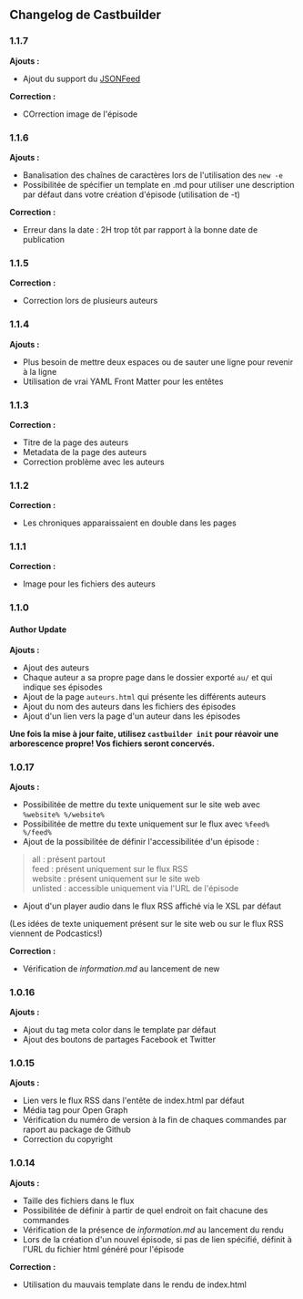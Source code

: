 ## Changelog de Castbuilder
### 1.1.7
**Ajouts :**
- Ajout du support du [JSONFeed](https://jsonfeed.org/)

**Correction :**
- COrrection image de l'épisode

### 1.1.6
**Ajouts :**
- Banalisation des chaînes de caractères lors de l'utilisation des `new -e`
- Possibilitée de spécifier un template en .md pour utiliser une description par défaut dans votre création d'épisode (utilisation de -t)

**Correction :**
- Erreur dans la date : 2H trop tôt par rapport à la bonne date de publication

### 1.1.5
**Correction :**
- Correction lors de plusieurs auteurs

### 1.1.4
**Ajouts :**
- Plus besoin de mettre deux espaces ou de sauter une ligne pour revenir à la ligne
- Utilisation de vrai YAML Front Matter pour les entêtes

### 1.1.3
**Correction :**
- Titre de la page des auteurs
- Metadata de la page des auteurs
- Correction problème avec les auteurs

### 1.1.2
**Correction :**
- Les chroniques apparaissaient en double dans les pages

### 1.1.1
**Correction :**
- Image pour les fichiers des auteurs

### 1.1.0
#### Author Update
**Ajouts :**
- Ajout des auteurs
- Chaque auteur a sa propre page dans le dossier exporté `au/` et qui indique ses épisodes
- Ajout de la page `auteurs.html` qui présente les différents auteurs
- Ajout du nom des auteurs dans les fichiers des épisodes
- Ajout d'un lien vers la page d'un auteur dans les épisodes

**Une fois la mise à jour faite, utilisez `castbuilder init` pour réavoir une arborescence propre! Vos fichiers seront concervés.**

### 1.0.17
**Ajouts :**
- Possibilitée de mettre du texte uniquement sur le site web avec `%website% %/website%`
- Possibilitée de mettre du texte uniquement sur le flux avec `%feed% %/feed%`
- Ajout de la possibilitée de définir l'accessibilitée d'un épisode :
> all : présent partout  
> feed : présent uniquement sur le flux RSS  
> website : présent uniquement sur le site web  
> unlisted : accessible uniquement via l'URL de l'épisode  
- Ajout d'un player audio dans le flux RSS affiché via le XSL par défaut

(Les idées de texte uniquement présent sur le site web ou sur le flux RSS viennent de Podcastics!)

**Correction :**
- Vérification de *information.md* au lancement de new

### 1.0.16
**Ajouts :**
- Ajout du tag meta color dans le template par défaut
- Ajout des boutons de partages Facebook et Twitter

### 1.0.15
**Ajouts :**
- Lien vers le flux RSS dans l'entête de index.html par défaut
- Média tag pour Open Graph
- Vérification du numéro de version à la fin de chaques commandes par raport au package de Github
- Correction du copyright

### 1.0.14
**Ajouts :**
- Taille des fichiers dans le flux
- Possibilitée de définir à partir de quel endroit on fait chacune des commandes
- Vérification de la présence de *information.md* au lancement du rendu
- Lors de la création d'un nouvel épisode, si pas de lien spécifié, définit à l'URL du fichier html généré pour l'épisode

**Correction :**
- Utilisation du mauvais template dans le rendu de index.html

